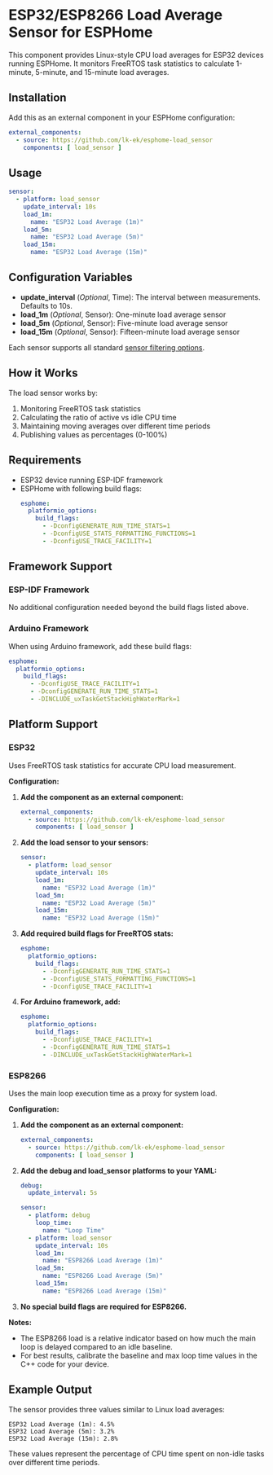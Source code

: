 # ESP32/ESP8266 Load Average Sensor for ESPHome

This component provides Linux-style CPU load averages for ESP32 devices running ESPHome. It monitors FreeRTOS task statistics to calculate 1-minute, 5-minute, and 15-minute load averages.

## Installation

Add this as an external component in your ESPHome configuration:

```yaml
external_components:
  - source: https://github.com/lk-ek/esphome-load_sensor
    components: [ load_sensor ]
```

## Usage

```yaml
sensor:
  - platform: load_sensor
    update_interval: 10s
    load_1m:
      name: "ESP32 Load Average (1m)"
    load_5m:
      name: "ESP32 Load Average (5m)"
    load_15m:
      name: "ESP32 Load Average (15m)"
```

## Configuration Variables

- **update_interval** (*Optional*, Time): The interval between measurements. Defaults to 10s.
- **load_1m** (*Optional*, Sensor): One-minute load average sensor
- **load_5m** (*Optional*, Sensor): Five-minute load average sensor
- **load_15m** (*Optional*, Sensor): Fifteen-minute load average sensor

Each sensor supports all standard [sensor filtering options](https://esphome.io/components/sensor/index.html#sensor-filters).

## How it Works

The load sensor works by:
1. Monitoring FreeRTOS task statistics
2. Calculating the ratio of active vs idle CPU time
3. Maintaining moving averages over different time periods
4. Publishing values as percentages (0-100%)

## Requirements

- ESP32 device running ESP-IDF framework
- ESPHome with following build flags:
  ```yaml
  esphome:
    platformio_options:
      build_flags:
        - -DconfigGENERATE_RUN_TIME_STATS=1
        - -DconfigUSE_STATS_FORMATTING_FUNCTIONS=1
        - -DconfigUSE_TRACE_FACILITY=1
  ```

## Framework Support

### ESP-IDF Framework
No additional configuration needed beyond the build flags listed above.

### Arduino Framework
When using Arduino framework, add these build flags:
```yaml
esphome:
  platformio_options:
    build_flags:
      - -DconfigUSE_TRACE_FACILITY=1
      - -DconfigGENERATE_RUN_TIME_STATS=1
      - -DINCLUDE_uxTaskGetStackHighWaterMark=1
```

## Platform Support

### ESP32

Uses FreeRTOS task statistics for accurate CPU load measurement.

**Configuration:**

1. **Add the component as an external component:**
    ```yaml
    external_components:
      - source: https://github.com/lk-ek/esphome-load_sensor
        components: [ load_sensor ]
    ```

2. **Add the load sensor to your sensors:**
    ```yaml
    sensor:
      - platform: load_sensor
        update_interval: 10s
        load_1m:
          name: "ESP32 Load Average (1m)"
        load_5m:
          name: "ESP32 Load Average (5m)"
        load_15m:
          name: "ESP32 Load Average (15m)"
    ```

3. **Add required build flags for FreeRTOS stats:**
    ```yaml
    esphome:
      platformio_options:
        build_flags:
          - -DconfigGENERATE_RUN_TIME_STATS=1
          - -DconfigUSE_STATS_FORMATTING_FUNCTIONS=1
          - -DconfigUSE_TRACE_FACILITY=1
    ```

4. **For Arduino framework, add:**
    ```yaml
    esphome:
      platformio_options:
        build_flags:
          - -DconfigUSE_TRACE_FACILITY=1
          - -DconfigGENERATE_RUN_TIME_STATS=1
          - -DINCLUDE_uxTaskGetStackHighWaterMark=1
    ```

### ESP8266

Uses the main loop execution time as a proxy for system load.

**Configuration:**

1. **Add the component as an external component:**
    ```yaml
    external_components:
      - source: https://github.com/lk-ek/esphome-load_sensor
        components: [ load_sensor ]
    ```

2. **Add the debug and load_sensor platforms to your YAML:**
    ```yaml
    debug:
      update_interval: 5s

    sensor:
      - platform: debug
        loop_time:
          name: "Loop Time"
      - platform: load_sensor
        update_interval: 10s
        load_1m:
          name: "ESP8266 Load Average (1m)"
        load_5m:
          name: "ESP8266 Load Average (5m)"
        load_15m:
          name: "ESP8266 Load Average (15m)"
    ```

3. **No special build flags are required for ESP8266.**

**Notes:**
- The ESP8266 load is a relative indicator based on how much the main loop is delayed compared to an idle baseline.
- For best results, calibrate the baseline and max loop time values in the C++ code for your device.

## Example Output

The sensor provides three values similar to Linux load averages:
```
ESP32 Load Average (1m): 4.5%
ESP32 Load Average (5m): 3.2%
ESP32 Load Average (15m): 2.8%
```

These values represent the percentage of CPU time spent on non-idle tasks over different time periods.
